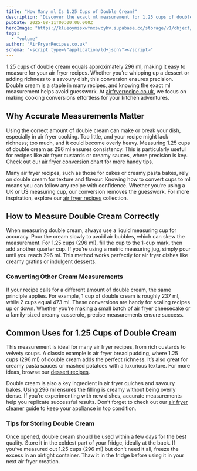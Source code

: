 ```yaml
---
title: "How Many ml Is 1.25 Cups of Double Cream?"
description: "Discover the exact ml measurement for 1.25 cups of double cream with our easy conversion guide—perfect for air fryer recipes and baking!"
pubDate: 2025-08-11T00:00:00.000Z
heroImage: "https://klueoymssxwfnxsvcyhv.supabase.co/storage/v1/object/public/md/how-many-ml-is-1-25-cups-of-double-cream-168d5df5.webp"
tags:
  - "volume"
author: "AirFryerRecipes.co.uk"
schema: "<script type=\"application/ld+json\"></script>"
---
```


<p>1.25 cups of double cream equals approximately 296 ml, making it easy to measure for your air fryer recipes. Whether you’re whipping up a dessert or adding richness to a savoury dish, this conversion ensures precision. Double cream is a staple in many recipes, and knowing the exact ml measurement helps avoid guesswork. At <a href=https://www.airfryerrecipe.co.uk/>airfryerrecipe.co.uk</a>, we focus on making cooking conversions effortless for your kitchen adventures.</p>

<h2>Why Accurate Measurements Matter</h2>
<p>Using the correct amount of double cream can make or break your dish, especially in air fryer cooking. Too little, and your recipe might lack richness; too much, and it could become overly heavy. Measuring 1.25 cups of double cream as 296 ml ensures consistency. This is particularly useful for recipes like air fryer custards or creamy sauces, where precision is key. Check out our <a href=https://www.airfryerrecipe.co.uk/air-fryer-conversion-chart>air fryer conversion chart</a> for more handy tips.</p>

<p>Many air fryer recipes, such as those for cakes or creamy pasta bakes, rely on double cream for texture and flavour. Knowing how to convert cups to ml means you can follow any recipe with confidence. Whether you’re using a UK or US measuring cup, our conversion removes the guesswork. For more inspiration, explore our <a href=https://www.airfryerrecipe.co.uk/recipes>air fryer recipes</a> collection.</p>

<h2>How to Measure Double Cream Correctly</h2>
<p>When measuring double cream, always use a liquid measuring cup for accuracy. Pour the cream slowly to avoid air bubbles, which can skew the measurement. For 1.25 cups (296 ml), fill the cup to the 1-cup mark, then add another quarter cup. If you’re using a metric measuring jug, simply pour until you reach 296 ml. This method works perfectly for air fryer dishes like creamy gratins or indulgent desserts.</p>

<h3>Converting Other Cream Measurements</h3>
<p>If your recipe calls for a different amount of double cream, the same principle applies. For example, 1 cup of double cream is roughly 237 ml, while 2 cups equal 473 ml. These conversions are handy for scaling recipes up or down. Whether you’re making a small batch of air fryer cheesecake or a family-sized creamy casserole, precise measurements ensure success.</p>

<h2>Common Uses for 1.25 Cups of Double Cream</h2>
<p>This measurement is ideal for many air fryer recipes, from rich custards to velvety soups. A classic example is air fryer bread pudding, where 1.25 cups (296 ml) of double cream adds the perfect richness. It’s also great for creamy pasta sauces or mashed potatoes with a luxurious texture. For more ideas, browse our <a href=https://www.airfryerrecipe.co.uk/recipe-category/dessert>dessert recipes</a>.</p>

<p>Double cream is also a key ingredient in air fryer quiches and savoury bakes. Using 296 ml ensures the filling is creamy without being overly dense. If you’re experimenting with new dishes, accurate measurements help you replicate successful results. Don’t forget to check out our <a href=https://www.airfryerrecipe.co.uk/air-fryer-cleaner>air fryer cleaner</a> guide to keep your appliance in top condition.</p>

<h3>Tips for Storing Double Cream</h3>
<p>Once opened, double cream should be used within a few days for the best quality. Store it in the coldest part of your fridge, ideally at the back. If you’ve measured out 1.25 cups (296 ml) but don’t need it all, freeze the excess in an airtight container. Thaw it in the fridge before using it in your next air fryer creation.</p>